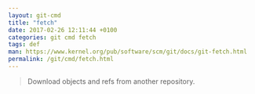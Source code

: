 ```yaml
---
layout: git-cmd
title: "fetch"
date: 2017-02-26 12:11:44 +0100
categories: git cmd fetch
tags: def
man: https://www.kernel.org/pub/software/scm/git/docs/git-fetch.html
permalink: /git/cmd/fetch.html
---
```


>  Download objects and refs from another repository.
